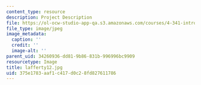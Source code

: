 ```yaml
---
content_type: resource
description: Project Description
file: https://ol-ocw-studio-app-qa.s3.amazonaws.com/courses/4-341-introduction-to-photography-fall-2002/375e1783aaf1c417d0c28fd827611786_lafferty12.jpg
file_type: image/jpeg
image_metadata:
  caption: ''
  credit: ''
  image-alt: ''
parent_uid: 34260936-dd81-9b86-831b-996996bc9909
resourcetype: Image
title: lafferty12.jpg
uid: 375e1783-aaf1-c417-d0c2-8fd827611786
---
```

